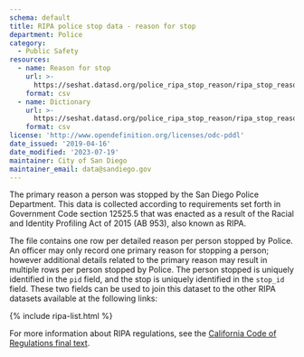```yaml
---
schema: default
title: RIPA police stop data - reason for stop
department: Police
category:
  - Public Safety
resources:
  - name: Reason for stop
    url: >-
      https://seshat.datasd.org/police_ripa_stop_reason/ripa_stop_reason_datasd.csv
    format: csv
  - name: Dictionary
    url: >-
      https://seshat.datasd.org/police_ripa_stop_reason/ripa_stop_reason_dictionary_datasd.csv
    format: csv
license: 'http://www.opendefinition.org/licenses/odc-pddl'
date_issued: '2019-04-16'
date_modified: '2023-07-19'
maintainer: City of San Diego
maintainer_email: data@sandiego.gov
---
```

The primary reason a person was stopped by the San Diego Police Department. This data is collected according to requirements set forth in Government Code section 12525.5 that was enacted as a result of the Racial and Identity Profiling Act of 2015 (AB 953), also known as RIPA.

<!--more-->

The file contains one row per detailed reason per person stopped by Police. An officer may only record one primary reason for stopping a person; however additional details related to the primary reason may result in multiple rows per person stopped by Police. The person stopped is uniquely identified in the `pid` field, and the stop is uniquely identified in the `stop_id` field. These two fields can be used to join this dataset to the other RIPA datasets available at the following links:

{% include ripa-list.html %}

For more information about RIPA regulations, see the [California Code of Regulations final text](https://oag.ca.gov/sites/all/files/agweb/pdfs/ripa/stop-data-reg-final-text-110717.pdf?).